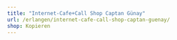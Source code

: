 ```yaml
---
title: "Internet-Cafe+Call Shop Captan Günay"
url: /erlangen/internet-cafe-call-shop-captan-guenay/
shop: Kopieren
---
```

